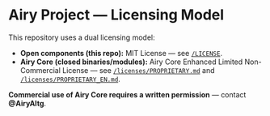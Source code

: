 # Airy Project — Licensing Model

This repository uses a dual licensing model:

- **Open components (this repo):** MIT License — see [`/LICENSE`](../LICENSE).
- **Airy Core (closed binaries/modules):** Airy Core Enhanced Limited Non-Commercial License — see
  [`/licenses/PROPRIETARY.md`](./PROPRIETARY.md) and [`/licenses/PROPRIETARY_EN.md`](./PROPRIETARY_EN.md).

**Commercial use of Airy Core requires a written permission** — contact **@AiryAItg**.
